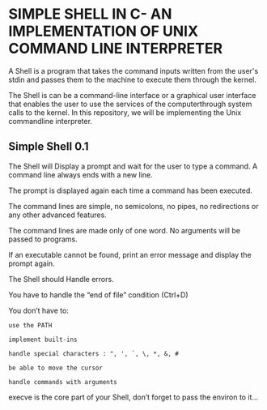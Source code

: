 # SIMPLE SHELL IN C- AN IMPLEMENTATION OF UNIX COMMAND LINE INTERPRETER
A Shell is a program that takes the command inputs written from the user's stdin and passes them to the machine to execute them through the kernel. 

The Shell is can be a command-line interface or a graphical user interface that enables the user to use the services of the computerthrough system calls to the kernel.
In this repository, we will be implementing the Unix commandline interpreter.

## Simple Shell 0.1

The Shell will Display a prompt and wait for the user to type a command. A command line always ends with a new line.

The prompt is displayed again each time a command has been executed.

The command lines are simple, no semicolons, no pipes, no redirections or any other advanced features.

The command lines are made only of one word. No arguments will be passed to programs.

If an executable cannot be found, print an error message and display the prompt again.

The Shell should Handle errors.

You have to handle the “end of file” condition (Ctrl+D)

You don’t have to:

	use the PATH

	implement built-ins

	handle special characters : ", ', `, \, *, &, #

	be able to move the cursor

	handle commands with arguments

execve is the core part of your Shell, don’t forget to pass the environ to it…
